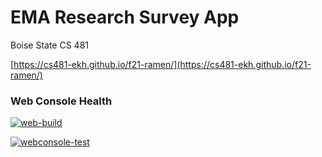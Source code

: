 # EMA Research Survey App
Boise State CS 481

[https://cs481-ekh.github.io/f21-ramen/](https://cs481-ekh.github.io/f21-ramen/)

<h3>Web Console Health </h3>

[![web-build](https://github.com/cs481-ekh/s22-ema/actions/workflows/webconsole-build.yml/badge.svg)](https://github.com/cs481-ekh/s22-ema/actions/workflows/webconsole-build.yml)

[![webconsole-test](https://github.com/cs481-ekh/s22-ema/actions/workflows/webconsole-test.yml/badge.svg)](https://github.com/cs481-ekh/s22-ema/actions/workflows/webconsole-test.yml)

